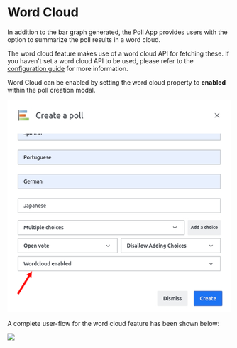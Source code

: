 # Word Cloud

In addition to the bar graph generated, the Poll App provides users with the option to summarize the poll results in a word cloud.

The word cloud feature makes use of a word cloud API for fetching these. If you haven't set a word cloud API to be used, please refer to the [configuration guide](../poll-app-configuration/settings.md) for more information.

Word Cloud can be enabled by setting the word cloud property to **enabled** within the poll creation modal.

![](../../../../.gitbook/assets/poll/poll_word_cloud.jpg)

A complete user-flow for the word cloud feature has been shown below:

![](../../../../.gitbook/assets/poll/poll_word_cloud.gif)
